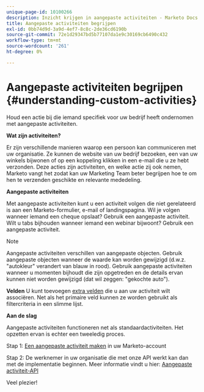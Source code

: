 ```yaml
---
unique-page-id: 10100266
description: Inzicht krijgen in aangepaste activiteiten - Marketo Docs - Productdocumentatie
title: Aangepaste activiteiten begrijpen
exl-id: 0bb74d9d-3a9d-4ef7-8c8c-2de36cd6190b
source-git-commit: 72e1d29347bd5b77107da1e9c30169cb6490c432
workflow-type: tm+mt
source-wordcount: '261'
ht-degree: 0%

---
```


# Aangepaste activiteiten begrijpen {#understanding-custom-activities}

Houd een actie bij die iemand specifiek voor uw bedrijf heeft ondernomen met aangepaste activiteiten.

**Wat zijn activiteiten?**

Er zijn verschillende manieren waarop een persoon kan communiceren met uw organisatie. Ze kunnen de website van uw bedrijf bezoeken, een van uw winkels bijwonen of op een koppeling klikken in een e-mail die u ze hebt verzonden. Deze acties zijn activiteiten, en welke actie zij ook nemen, Marketo vangt het zodat kan uw Marketing Team beter begrijpen hoe te om hen te verzenden geschikte en relevante mededeling.

**Aangepaste activiteiten**

Met aangepaste activiteiten kunt u een activiteit volgen die niet gerelateerd is aan een Marketo-formulier, e-mail of landingspagina. Wil je volgen wanneer iemand een cheque opslaat? Gebruik een aangepaste activiteit. Wilt u tabs bijhouden wanneer iemand een webinar bijwoont? Gebruik een aangepaste activiteit.

>[!NOTE]
>
>Aangepaste activiteiten verschillen van aangepaste objecten. Gebruik aangepaste objecten wanneer de waarde kan worden gewijzigd (d.w.z. &quot;autokleur&quot; verandert van blauw in rood). Gebruik aangepaste activiteiten wanneer u momenten bijhoudt die zijn opgetreden en de details ervan kunnen niet worden gewijzigd (dat wil zeggen: &quot;gekochte auto&quot;).

**Velden** U kunt toevoegen [extra velden](/help/marketo/product-docs/administration/marketo-custom-activities/add-edit-delete-marketo-custom-activity-fields.md) die u aan uw activiteit wilt associëren. Net als het primaire veld kunnen ze worden gebruikt als filtercriteria in een slimme lijst.

**Aan de slag**

Aangepaste activiteiten functioneren net als standaardactiviteiten. Het opzetten ervan is echter een tweeledig proces.

Stap 1: [Een aangepaste activiteit maken](/help/marketo/product-docs/administration/marketo-custom-activities/create-a-custom-activity.md) in uw Marketo-account

Stap 2: De werknemer in uw organisatie die met onze API werkt kan dan met de implementatie beginnen. Meer informatie vindt u hier: [Aangepaste activiteit-API](https://developers.marketo.com/documentation/rest/add-custom-activities/)

Veel plezier!
